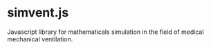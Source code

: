 simvent.js
==========

Javascript library for mathematicals simulation in the field of medical mechanical ventilation.
